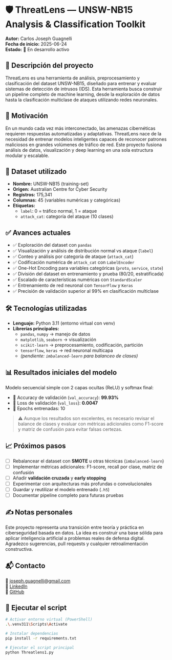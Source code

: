 # 🛡️ ThreatLens — UNSW-NB15 Analysis & Classification Toolkit
**Autor:** Carlos Joseph Guagnelli  
**Fecha de inicio:** 2025-06-24  
**Estado:** 🚧 En desarrollo activo

## 📘 Descripción del proyecto
ThreatLens es una herramienta de análisis, preprocesamiento y clasificación del dataset UNSW-NB15, diseñado para entrenar y evaluar sistemas de detección de intrusos (IDS). Esta herramienta busca construir un pipeline completo de machine learning, desde la exploración de datos hasta la clasificación multiclase de ataques utilizando redes neuronales.

## 🧠 Motivación
En un mundo cada vez más interconectado, las amenazas cibernéticas requieren respuestas automatizadas y adaptativas. ThreatLens nace de la necesidad de entrenar modelos inteligentes capaces de reconocer patrones maliciosos en grandes volúmenes de tráfico de red. Este proyecto fusiona análisis de datos, visualización y deep learning en una sola estructura modular y escalable.

## 📂 Dataset utilizado
- **Nombre:** UNSW-NB15 (training-set)
- **Origen:** Australian Centre for Cyber Security
- **Registros:** 175,341  
- **Columnas:** 45 (variables numéricas y categóricas)  
- **Etiquetas:**
  - `label`: 0 = tráfico normal, 1 = ataque
  - `attack_cat`: categoría del ataque (10 clases)

## ✅ Avances actuales

- ✅ Exploración del dataset con `pandas`
- ✅ Visualización y análisis de distribución normal vs ataque (`label`)
- ✅ Conteo y análisis por categoría de ataque (`attack_cat`)
- ✅ Codificación numérica de `attack_cat` con `LabelEncoder`
- ✅ One-Hot Encoding para variables categóricas (`proto`, `service`, `state`)
- ✅ División del dataset en entrenamiento y prueba (80/20, estratificada)
- ✅ Escalado de características numéricas con `StandardScaler`
- ✅ Entrenamiento de red neuronal con `TensorFlow` y `Keras`
- ✅ Precisión de validación superior al 99% en clasificación multiclase

## 🛠️ Tecnologías utilizadas

- **Lenguaje:** Python 3.11 (entorno virtual con venv)
- **Librerías principales:**
  - `pandas`, `numpy` → manejo de datos
  - `matplotlib`, `seaborn` → visualización
  - `scikit-learn` → preprocesamiento, codificación, partición
  - `tensorflow`, `keras` → red neuronal multicapa
  - *(pendiente: `imbalanced-learn` para balanceo de clases)*

## 📊 Resultados iniciales del modelo
Modelo secuencial simple con 2 capas ocultas (ReLU) y softmax final:
- 🔹 Accuracy de validación (`val_accuracy`): **99.93%**
- 🔹 Loss de validación (`val_loss`): **0.0047**
- 🔹 Epochs entrenadas: 10
> ⚠️ Aunque los resultados son excelentes, es necesario revisar el balance de clases y evaluar con métricas adicionales como F1-score y matriz de confusión para evitar falsas certezas.

## 📈 Próximos pasos

- [ ] Rebalancear el dataset con **SMOTE** u otras técnicas (`imbalanced-learn`)
- [ ] Implementar métricas adicionales: F1-score, recall por clase, matriz de confusión
- [ ] Añadir **validación cruzada** y **early stopping**
- [ ] Experimentar con arquitecturas más profundas o convolucionales
- [ ] Guardar y reutilizar el modelo entrenado (`.h5`)
- [ ] Documentar pipeline completo para futuras pruebas

## ✍️ Notas personales
Este proyecto representa una transición entre teoría y práctica en ciberseguridad basada en datos. La idea es construir una base sólida para aplicar inteligencia artificial a problemas reales de defensa digital. Agradezco sugerencias, pull requests y cualquier retroalimentación constructiva.

## 📬 Contacto

📧 joseph.guagnelli@gmail.com  
🔗 [LinkedIn](https://www.linkedin.com/in/carlos-joseph-guagnelli-villagran-544849216/)  
🐙 [GitHub](https://github.com/GuagnelliData)

## 🚀 Ejecutar el script

```bash
# Activar entorno virtual (PowerShell)
.\.venv311\Scripts\Activate

# Instalar dependencias
pip install -r requirements.txt

# Ejecutar el script principal
python Threatlens1.py
